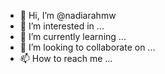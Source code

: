 - 👋 Hi, I’m @nadiarahmw
- 👀 I’m interested in ...
- 🌱 I’m currently learning ...
- 💞️ I’m looking to collaborate on ...
- 📫 How to reach me ...

<!---
nadiarahmw/nadiarahmw is a ✨ special ✨ repository because its `README.md` (this file) appears on your GitHub profile.
You can click the Preview link to take a look at your changes.
--->
